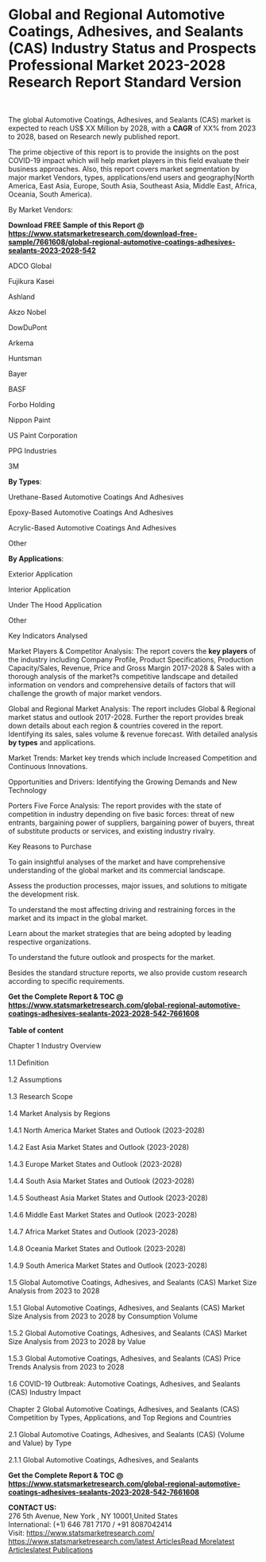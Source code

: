 <h1>Global and Regional Automotive Coatings, Adhesives, and Sealants (CAS) Industry Status and Prospects Professional Market 2023-2028 Research Report Standard Version</h1><br/><p>The global Automotive Coatings, Adhesives, and Sealants (CAS) market is expected to reach US$ XX Million by 2028, with a <strong>CAGR</strong> of XX% from 2023 to 2028, based on Research newly published report.</p><p>The prime objective of this report is to provide the insights on the post COVID-19 impact which will help market players in this field evaluate their business approaches. Also, this report covers market segmentation by major market Vendors, types, applications/end users and geography(North America, East Asia, Europe, South Asia, Southeast Asia, Middle East, Africa, Oceania, South America).</p><p>By Market Vendors:</p><p><strong>Download FREE Sample of this Report @ <a href="https://www.statsmarketresearch.com/download-free-sample/7661608/global-regional-automotive-coatings-adhesives-sealants-2023-2028-542">https://www.statsmarketresearch.com/download-free-sample/7661608/global-regional-automotive-coatings-adhesives-sealants-2023-2028-542</a></strong></p><p>ADCO Global</p><p>Fujikura Kasei</p><p>Ashland</p><p>Akzo Nobel</p><p>DowDuPont</p><p>Arkema</p><p>Huntsman</p><p>Bayer</p><p>BASF</p><p>Forbo Holding</p><p>Nippon Paint</p><p>US Paint Corporation</p><p>PPG Industries</p><p>3M</p><p><strong>By Types</strong>:</p><p>Urethane-Based Automotive Coatings And Adhesives</p><p>Epoxy-Based Automotive Coatings And Adhesives</p><p>Acrylic-Based Automotive Coatings And Adhesives</p><p>Other</p><p><strong><strong>By Applications</strong></strong>:</p><p>Exterior Application</p><p>Interior Application</p><p>Under The Hood Application</p><p>Other</p><p>Key Indicators Analysed</p><p>Market Players & Competitor Analysis: The report covers the <strong>key players</strong> of the industry including Company Profile, Product Specifications, Production Capacity/Sales, Revenue, Price and Gross Margin 2017-2028 & Sales with a thorough analysis of the market?s competitive landscape and detailed information on vendors and comprehensive details of factors that will challenge the growth of major market vendors.</p><p>Global and Regional Market Analysis: The report includes Global & Regional market status and outlook 2017-2028. Further the report provides break down details about each region & countries covered in the report. Identifying its sales, sales volume & revenue forecast. With detailed analysis <strong>by types</strong> and applications.</p><p>Market Trends: Market key trends which include Increased Competition and Continuous Innovations.</p><p>Opportunities and Drivers: Identifying the Growing Demands and New Technology</p><p>Porters Five Force Analysis: The report provides with the state of competition in industry depending on five basic forces: threat of new entrants, bargaining power of suppliers, bargaining power of buyers, threat of substitute products or services, and existing industry rivalry.</p><p>Key Reasons to Purchase</p><p>To gain insightful analyses of the market and have comprehensive understanding of the global market and its commercial landscape.</p><p>Assess the production processes, major issues, and solutions to mitigate the development risk.</p><p>To understand the most affecting driving and restraining forces in the market and its impact in the global market.</p><p>Learn about the market strategies that are being adopted by leading respective organizations.</p><p>To understand the future outlook and prospects for the market.</p><p>Besides the standard structure reports, we also provide custom research according to specific requirements.</p><div><b>Get the Complete Report & TOC @ <a href="https://www.statsmarketresearch.com/global-regional-automotive-coatings-adhesives-sealants-2023-2028-542-7661608">https://www.statsmarketresearch.com/global-regional-automotive-coatings-adhesives-sealants-2023-2028-542-7661608</a></b></div><br><b>Table of content</b><p>Chapter 1 Industry Overview<br /><br>1.1 Definition<br /><br>1.2 Assumptions<br /><br>1.3 Research Scope<br /><br>1.4 Market Analysis by Regions<br /><br>1.4.1 North America Market States and Outlook (2023-2028)<br /><br>1.4.2 East Asia Market States and Outlook (2023-2028)<br /><br>1.4.3 Europe Market States and Outlook (2023-2028)<br /><br>1.4.4 South Asia Market States and Outlook (2023-2028)<br /><br>1.4.5 Southeast Asia Market States and Outlook (2023-2028)<br /><br>1.4.6 Middle East Market States and Outlook (2023-2028)<br /><br>1.4.7 Africa Market States and Outlook (2023-2028)<br /><br>1.4.8 Oceania Market States and Outlook (2023-2028)<br /><br>1.4.9 South America Market States and Outlook (2023-2028)<br /><br>1.5 Global Automotive Coatings, Adhesives, and Sealants (CAS) Market Size Analysis from 2023 to 2028<br /><br>1.5.1 Global Automotive Coatings, Adhesives, and Sealants (CAS) Market Size Analysis from 2023 to 2028 by Consumption Volume<br /><br>1.5.2 Global Automotive Coatings, Adhesives, and Sealants (CAS) Market Size Analysis from 2023 to 2028 by Value<br /><br>1.5.3 Global Automotive Coatings, Adhesives, and Sealants (CAS) Price Trends Analysis from 2023 to 2028<br /><br>1.6 COVID-19 Outbreak: Automotive Coatings, Adhesives, and Sealants (CAS) Industry Impact<br /><br>Chapter 2 Global Automotive Coatings, Adhesives, and Sealants (CAS) Competition by Types, Applications, and Top Regions and Countries<br /><br>2.1 Global Automotive Coatings, Adhesives, and Sealants (CAS) (Volume and Value) by Type<br /><br>2.1.1 Global Automotive Coatings, Adhesives, and Sealants <br><div><b>Get the Complete Report & TOC @ <a href="https://www.statsmarketresearch.com/global-regional-automotive-coatings-adhesives-sealants-2023-2028-542-7661608">https://www.statsmarketresearch.com/global-regional-automotive-coatings-adhesives-sealants-2023-2028-542-7661608</a></b></div></p> <b>CONTACT US:</b><br>276 5th Avenue, New York , NY 10001,United States<br>International: (+1) 646 781 7170 / +91 8087042414<br>Visit: <a href="https://www.statsmarketresearch.com/">https://www.statsmarketresearch.com/</a><br><a href="https://gyeongbokgung.com">https://www.statsmarketresearch.com/</a><a href="https://hallyeomaritime.com">latest Articles</a><a href="https://jingwansa.com">Read More</a><a href=https://nguoiviet.jp/">latest Articles</a><a href="https://www.intelmarketresearch.com/">latest Publications</a>